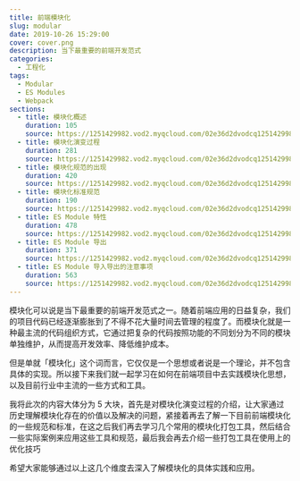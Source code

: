 ```yaml
---
title: 前端模块化
slug: modular
date: 2019-10-26 15:29:00
cover: cover.png
description: 当下最重要的前端开发范式
categories:
  - 工程化
tags:
  - Modular
  - ES Modules
  - Webpack
sections:
  - title: 模块化概述
    duration: 105
    source: https://1251429982.vod2.myqcloud.com/02e36d2dvodcq1251429982/5f77ce185285890797593307273/3P3SbdNqyrEA.mp4
  - title: 模块化演变过程
    duration: 281
    source: https://1251429982.vod2.myqcloud.com/02e36d2dvodcq1251429982/764603565285890797590217166/OmiCwKoPnH0A.mp4
  - title: 模块化规范的出现
    duration: 420
    source: https://1251429982.vod2.myqcloud.com/02e36d2dvodcq1251429982/5dc61ec25285890797593298625/FXMerAKqRQ4A.mp4
  - title: 模块化标准规范
    duration: 190
    source: https://1251429982.vod2.myqcloud.com/02e36d2dvodcq1251429982/3fd8703e5285890797460388088/JnAo0onuDboA.mp4
  - title: ES Module 特性
    duration: 478
    source: https://1251429982.vod2.myqcloud.com/02e36d2dvodcq1251429982/5dc6919d5285890797593299025/4tGmgBOXBX0A.mp4
  - title: ES Module 导出
    duration: 371
    source: https://1251429982.vod2.myqcloud.com/02e36d2dvodcq1251429982/0c21087e5285890797592097715/LLg7LZBJsccA.mp4
  - title: ES Module 导入导出的注意事项
    duration: 563
    source: https://1251429982.vod2.myqcloud.com/02e36d2dvodcq1251429982/0dd3e1195285890797592108726/T2BTKoa5VTsA.mp4
---
```


模块化可以说是当下最重要的前端开发范式之一。随着前端应用的日益复杂，我们的项目代码已经逐渐膨胀到了不得不花大量时间去管理的程度了。而模块化就是一种最主流的代码组织方式，它通过把复杂的代码按照功能的不同划分为不同的模块单独维护，从而提高开发效率、降低维护成本。

但是单就「模块化」这个词而言，它仅仅是一个思想或者说是一个理论，并不包含具体的实现。所以接下来我们就一起学习在如何在前端项目中去实践模块化思想，以及目前行业中主流的一些方式和工具。

我将此次的内容大体分为 5 大块，首先是对模块化演变过程的介绍，让大家通过历史理解模块化存在的价值以及解决的问题，紧接着再去了解一下目前前端模块化的一些规范和标准，在这之后我们再去学习几个常用的模块化打包工具，然后结合一些实际案例来应用这些工具和规范，最后我会再去介绍一些打包工具在使用上的优化技巧

希望大家能够通过以上这几个维度去深入了解模块化的具体实践和应用。
